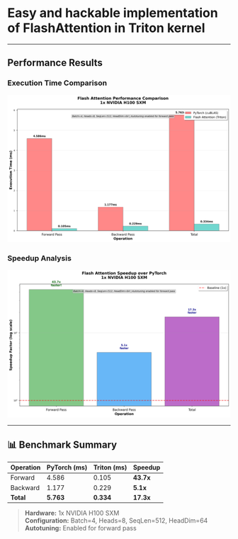 

# Easy and hackable implementation of FlashAttention in Triton kernel

---

##  Performance Results

### Execution Time Comparison
![Flash Attention Execution Times](data/flash_attention_execution_times.png)

### Speedup Analysis  
![Flash Attention Speedup](data/flash_attention_speedup.png)

---

## 📊 Benchmark Summary

| Operation | PyTorch (ms) | Triton (ms) | **Speedup** |
|-----------|--------------|-------------|-------------|
| Forward   | 4.586        | 0.105       | **43.7x**   |
| Backward  | 1.177        | 0.229       | **5.1x**    |
| **Total** | **5.763**    | **0.334**   | **17.3x**   |

> **Hardware:** 1x NVIDIA H100 SXM  
> **Configuration:** Batch=4, Heads=8, SeqLen=512, HeadDim=64  
> **Autotuning:** Enabled for forward pass

